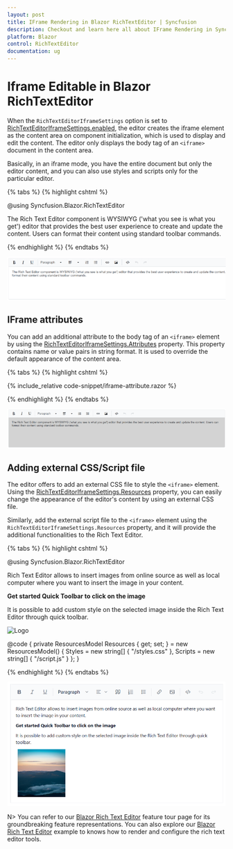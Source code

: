 ```yaml
---
layout: post
title: IFrame Rendering in Blazor RichTextEditor | Syncfusion
description: Checkout and learn here all about IFrame Rendering in Syncfusion Blazor RichTextEditor component and more.
platform: Blazor
control: RichTextEditor
documentation: ug
---
```


# Iframe Editable in Blazor RichTextEditor

When the `RichTextEditorIframeSettings` option is set to [RichTextEditorIframeSettings.enabled](https://help.syncfusion.com/cr/blazor/Syncfusion.Blazor.RichTextEditor.RichTextEditorIFrameSettings.html#Syncfusion_Blazor_RichTextEditor_RichTextEditorIFrameSettings_Enable), the editor creates the iframe element as the content area on component initialization, which is used to display and edit the content. The editor only displays the body tag of an `<iframe>` document in the content area.

Basically, in an iframe mode, you have the entire document but only the editor content, and you can also use styles and scripts only for the particular editor.

{% tabs %}
{% highlight cshtml %}

@using Syncfusion.Blazor.RichTextEditor

<SfRichTextEditor>
    <RichTextEditorIFrameSettings Enable="true" />
    <p>The Rich Text Editor component is WYSIWYG ('what you see is what you get') editor that provides the best user experience to create and update the content. Users can format their content using standard toolbar commands.</p>
</SfRichTextEditor>

{% endhighlight %}
{% endtabs %}

![Blazor RichTextEditor with iframe](./images/blazor-richtexteditor-iframe.png)

## IFrame attributes

You can add an additional attribute to the body tag of an `<iframe>` element by using the [RichTextEditorIframeSettings.Attributes](https://help.syncfusion.com/cr/blazor/Syncfusion.Blazor.RichTextEditor.RichTextEditorIFrameSettings.html#Syncfusion_Blazor_RichTextEditor_RichTextEditorIFrameSettings_Attributes) property. This property contains name or value pairs in string format. It is used to override the default appearance of the content area.

{% tabs %}
{% highlight cshtml %}

{% include_relative code-snippet/iframe-attribute.razor %}

{% endhighlight %}
{% endtabs %}

![Blazor RichTextEditor with iframe attribute](./images/blazor-richtexteditor-iframe-attribute.png)

## Adding external CSS/Script file

The editor offers to add an external CSS file to style the `<iframe>` element. Using the [RichTextEditorIframeSettings.Resources](https://help.syncfusion.com/cr/blazor/Syncfusion.Blazor.RichTextEditor.RichTextEditorIFrameSettings.html#Syncfusion_Blazor_RichTextEditor_RichTextEditorIFrameSettings_Resources) property, you can easily change the appearance of the editor's content by using an external CSS file.

Similarly, add the external script file to the `<iframe>` element using the `RichTextEditorIframeSettings.Resources` property, and it will provide the additional functionalities to the Rich Text Editor.

{% tabs %}
{% highlight cshtml %}

@using Syncfusion.Blazor.RichTextEditor

<SfRichTextEditor>
    <RichTextEditorIFrameSettings Enable="true" Resources="@Resources" />
    <p>Rich Text Editor allows to insert images from online source as well as local computer where you want to insert the image in your content.</p>
    <p><b>Get started Quick Toolbar to click on the image</b></p>
    <p>It is possible to add custom style on the selected image inside the Rich Text Editor through quick toolbar.</p>
    <img alt='Logo' style='width: 300px; height: 300px; transform: rotate(0deg);' src='https://cdn.syncfusion.com/ej2/richtexteditor-resources/RTE-Portrait.png' />
</SfRichTextEditor>

@code {
    private ResourcesModel Resources { get; set; } = new ResourcesModel()
    {
        Styles = new string[] { "/styles.css" },
        Scripts = new string[] { "/script.js" }
    };
}

{% endhighlight %}
{% endtabs %}

![Blazor RichTextEditor with external css/script](./images/blazor-richtexteditor-iframe-external-CSS-script.png)

N> You can refer to our [Blazor Rich Text Editor](https://www.syncfusion.com/blazor-components/blazor-rich-text-editor) feature tour page for its groundbreaking feature representations. You can also explore our [Blazor Rich Text Editor](https://blazor.syncfusion.com/demos/rich-text-editor/overview?theme=bootstrap5) example to knows how to render and configure the rich text editor tools.